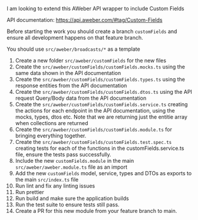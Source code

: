I am looking to extend this AWeber API wrapper to include Custom Fields 

API documentation: https://api.aweber.com/#tag/Custom-Fields

Before starting the work you should create a branch `customFields` and ensure all development happens on that feature branch.

You should use `src/aweber/broadcasts/*` as a template

1. Create a new folder `src/aweber/customFields` for the new files
2. Create the `src/aweber/customFields/customFields.mocks.ts` using the same data shown in the API documentation 
3. Create the `src/aweber/customFields/customFields.types.ts` using the response entities from the API documentation
4. Create the `src/aweber/customFields/customFields.dtos.ts` using the API request Query/Body data from the API documentation
5. Create the `src/aweber/customFields/customFields.service.ts` creating the actions for each endpoint in the API documentation, using the mocks, types, dtos etc. Note that we are returning just the entitie array when collections are returned
6. Create the `src/aweber/customFields/customFields.module.ts` for bringing everything together.
7. Create the `src/aweber/customFields/customFields.test.spec.ts` creating tests for each of the functions in the customFields.service.ts file, ensure the tests pass successfully.
8. Include the new `customFields.module` in the main `src/aweber/aweber.module.ts` file as an import
9. Add the new `customFields` model, service, types and DTOs as exports to the main `src/index.ts` file
10. Run lint and fix any linting issues
11. Run prettier 
12. Run build and make sure the application builds
13. Run the test suite to ensure tests still pass.
14. Create a PR for this new module from your feature branch to main.